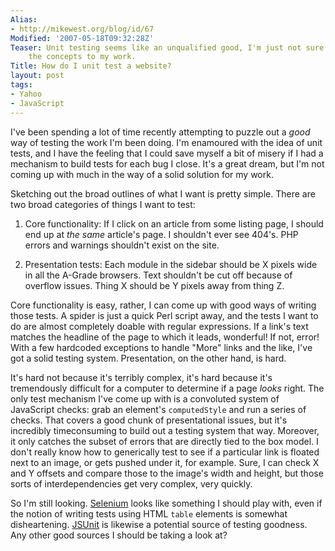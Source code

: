 ```yaml
---
Alias:
- http://mikewest.org/blog/id/67
Modified: '2007-05-18T09:32:28Z'
Teaser: Unit testing seems like an unqualified good, I'm just not sure how to apply
    the concepts to my work.
Title: How do I unit test a website?
layout: post
tags:
- Yahoo
- JavaScript
---
```

I've been spending a lot of time recently attempting to puzzle out a _good_
way of testing the work I'm been doing.  I'm enamoured with the idea of unit
tests, and I have the feeling that I could save myself a bit of misery if I
had a mechanism to build tests for each bug I close.  It's a great dream, but
I'm not coming up with much in the way of a solid solution for my work.

Sketching out the broad outlines of what I want is pretty simple.  There are
two broad categories of things I want to test:

1.  Core functionality: If I click on an article from some listing page, I
should end up at _the same_ article's page.  I shouldn't ever see 404's.  PHP
errors and warnings shouldn't exist on the site.  

2.  Presentation tests: Each module in the sidebar should be X pixels wide in
all the A-Grade browsers.  Text shouldn't be cut off because of overflow
issues.  Thing X should be Y pixels away from thing Z.

Core functionality is easy, rather, I can come up with good ways of writing
those tests.  A spider is just a quick Perl script away, and the tests I want
to do are almost completely doable with regular expressions.  If a link's text
matches the headline of the page to which it leads, wonderful!  If not, error!
With a few hardcoded exceptions to handle "More" links and the like, I've got
a solid testing system.  Presentation, on the other hand, is hard.

It's hard not because it's terribly complex, it's hard because it's
tremendously difficult for a computer to determine if a page _looks_ right.
The only test mechanism I've come up with is a convoluted system of JavaScript
checks: grab an element's `computedStyle` and run a series of checks.  That
covers a good chunk of presentational issues, but it's incredibly
timeconsuming to build out a testing system that way.  Moreover, it only
catches the subset of errors that are directly tied to the box model.  I don't
really know how to generically test to see if a particular link is floated
next to an image, or gets pushed under it, for example.  Sure, I can check X
and Y offsets and compare those to the image's width and height, but those
sorts of interdependencies get very complex, very quickly.

So I'm still looking.  [Selenium][] looks like something I should play with,
even if the notion of writing tests using HTML `table` elements is somewhat
disheartening.  [JSUnit][] is likewise a potential source of testing goodness.
Any other good sources I should be taking a look at?

[Selenium]: http://www.openqa.org/selenium/ "Selenium"
[JSUnit]: http://www.jsunit.net/ "JSUnit"